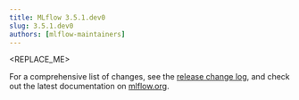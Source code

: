 ```yaml
---
title: MLflow 3.5.1.dev0
slug: 3.5.1.dev0
authors: [mlflow-maintainers]
---
```


<REPLACE_ME>

For a comprehensive list of changes, see the [release change log](https://github.com/mlflow/mlflow/releases/tag/v3.5.1.dev0), and check out the latest documentation on [mlflow.org](http://mlflow.org/).
